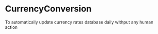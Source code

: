 # CurrencyConversion
To automatically update currency rates database daily withput any human action 
